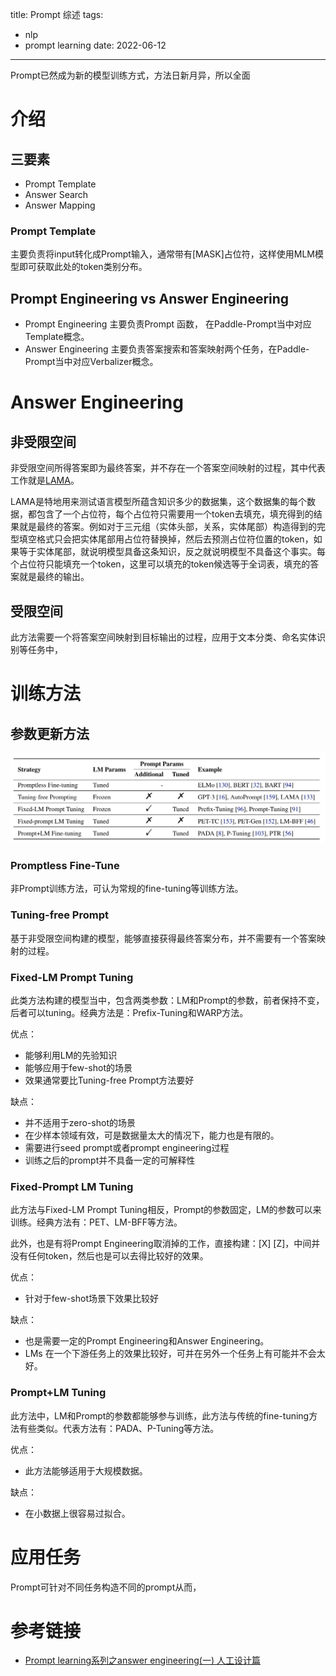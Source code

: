title: Prompt 综述
tags:
  - nlp
  - prompt learning
date: 2022-06-12
---

Prompt已然成为新的模型训练方式，方法日新月异，所以全面

<!--more-->

# 介绍

## 三要素

* Prompt Template
* Answer Search
* Answer Mapping

### Prompt Template

主要负责将input转化成Prompt输入，通常带有[MASK]占位符，这样使用MLM模型即可获取此处的token类别分布。

## Prompt Engineering vs Answer Engineering

* Prompt Engineering 主要负责Prompt 函数， 在Paddle-Prompt当中对应Template概念。
* Answer Engineering 主要负责答案搜索和答案映射两个任务，在Paddle-Prompt当中对应Verbalizer概念。

# Answer Engineering

## 非受限空间

非受限空间所得答案即为最终答案，并不存在一个答案空间映射的过程，其中代表工作就是[LAMA](https://github.com/facebookresearch/LAMA)。

LAMA是特地用来测试语言模型所蕴含知识多少的数据集，这个数据集的每个数据，都包含了一个占位符，每个占位符只需要用一个token去填充，填充得到的结果就是最终的答案。例如对于三元组（实体头部，关系，实体尾部）构造得到的完型填空格式只会把实体尾部用占位符替换掉，然后去预测占位符位置的token，如果等于实体尾部，就说明模型具备这条知识，反之就说明模型不具备这个事实。每个占位符只能填充一个token，这里可以填充的token候选等于全词表，填充的答案就是最终的输出。

## 受限空间

此方法需要一个将答案空间映射到目标输出的过程，应用于文本分类、命名实体识别等任务中，

# 训练方法

## 参数更新方法

![cross-attention-bert-decoder](/images/2022.06/prompt-param-update-method.png)

### Promptless Fine-Tune

非Prompt训练方法，可认为常规的fine-tuning等训练方法。

### Tuning-free Prompt

基于非受限空间构建的模型，能够直接获得最终答案分布，并不需要有一个答案映射的过程。

### Fixed-LM Prompt Tuning

此类方法构建的模型当中，包含两类参数：LM和Prompt的参数，前者保持不变，后者可以tuning。经典方法是：Prefix-Tuning和WARP方法。

优点：
* 能够利用LM的先验知识
* 能够应用于few-shot的场景
* 效果通常要比Tuning-free Prompt方法要好

缺点：
* 并不适用于zero-shot的场景
* 在少样本领域有效，可是数据量太大的情况下，能力也是有限的。
* 需要进行seed prompt或者prompt engineering过程
* 训练之后的prompt并不具备一定的可解释性

### Fixed-Prompt LM Tuning

此方法与Fixed-LM Prompt Tuning相反，Prompt的参数固定，LM的参数可以来训练。经典方法有：PET、LM-BFF等方法。

此外，也是有将Prompt Engineering取消掉的工作，直接构建：[X] [Z]，中间并没有任何token，然后也是可以去得比较好的效果。

优点：
* 针对于few-shot场景下效果比较好

缺点：
* 也是需要一定的Prompt Engineering和Answer Engineering。
* LMs 在一个下游任务上的效果比较好，可并在另外一个任务上有可能并不会太好。

### Prompt+LM Tuning

此方法中，LM和Prompt的参数都能够参与训练，此方法与传统的fine-tuning方法有些类似。代表方法有：PADA、P-Tuning等方法。

优点：
* 此方法能够适用于大规模数据。

缺点：
* 在小数据上很容易过拟合。

# 应用任务

Prompt可针对不同任务构造不同的prompt从而，

## 

# 参考链接
* [Prompt learning系列之answer engineering(一) 人工设计篇](https://zhuanlan.zhihu.com/p/495623835)